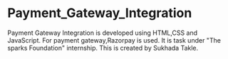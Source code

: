 # Payment_Gateway_Integration

Payment Gateway Integration is developed using HTML,CSS and JavaScript.
For payment gateway,Razorpay is used. 
It is task under "The sparks Foundation" internship. 
This is created by Sukhada Takle.
